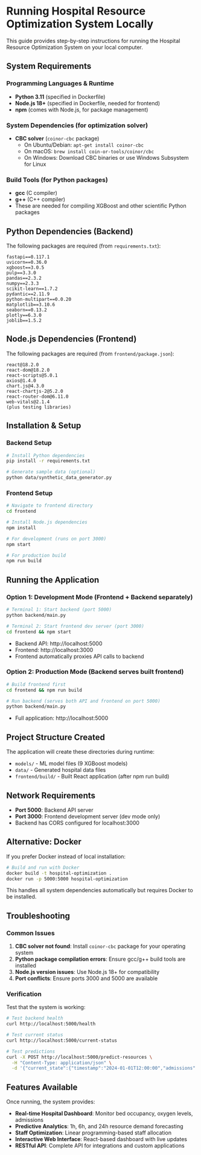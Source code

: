 # Running Hospital Resource Optimization System Locally

This guide provides step-by-step instructions for running the Hospital Resource Optimization System on your local computer.

## System Requirements

### Programming Languages & Runtime
- **Python 3.11** (specified in Dockerfile)
- **Node.js 18+** (specified in Dockerfile, needed for frontend)
- **npm** (comes with Node.js, for package management)

### System Dependencies (for optimization solver)
- **CBC solver** (`coinor-cbc` package)
  - On Ubuntu/Debian: `apt-get install coinor-cbc`
  - On macOS: `brew install coin-or-tools/coinor/cbc`
  - On Windows: Download CBC binaries or use Windows Subsystem for Linux

### Build Tools (for Python packages)
- **gcc** (C compiler)
- **g++** (C++ compiler)
- These are needed for compiling XGBoost and other scientific Python packages

## Python Dependencies (Backend)

The following packages are required (from `requirements.txt`):

```
fastapi==0.117.1
uvicorn==0.36.0
xgboost==3.0.5
pulp==3.3.0
pandas==2.3.2
numpy==2.3.3
scikit-learn==1.7.2
pydantic==2.11.9
python-multipart==0.0.20
matplotlib==3.10.6
seaborn==0.13.2
plotly==6.3.0
joblib==1.5.2
```

## Node.js Dependencies (Frontend)

The following packages are required (from `frontend/package.json`):

```
react@18.2.0
react-dom@18.2.0
react-scripts@5.0.1
axios@1.4.0
chart.js@4.3.0
react-chartjs-2@5.2.0
react-router-dom@6.11.0
web-vitals@2.1.4
(plus testing libraries)
```

## Installation & Setup

### Backend Setup

```bash
# Install Python dependencies
pip install -r requirements.txt

# Generate sample data (optional)
python data/synthetic_data_generator.py
```

### Frontend Setup

```bash
# Navigate to frontend directory
cd frontend

# Install Node.js dependencies
npm install

# For development (runs on port 3000)
npm start

# For production build
npm run build
```

## Running the Application

### Option 1: Development Mode (Frontend + Backend separately)

```bash
# Terminal 1: Start backend (port 5000)
python backend/main.py

# Terminal 2: Start frontend dev server (port 3000)
cd frontend && npm start
```

- Backend API: http://localhost:5000
- Frontend: http://localhost:3000
- Frontend automatically proxies API calls to backend

### Option 2: Production Mode (Backend serves built frontend)

```bash
# Build frontend first
cd frontend && npm run build

# Run backend (serves both API and frontend on port 5000)
python backend/main.py
```

- Full application: http://localhost:5000

## Project Structure Created

The application will create these directories during runtime:

- `models/` - ML model files (9 XGBoost models)
- `data/` - Generated hospital data files
- `frontend/build/` - Built React application (after npm run build)

## Network Requirements

- **Port 5000**: Backend API server
- **Port 3000**: Frontend development server (dev mode only)
- Backend has CORS configured for localhost:3000

## Alternative: Docker

If you prefer Docker instead of local installation:

```bash
# Build and run with Docker
docker build -t hospital-optimization .
docker run -p 5000:5000 hospital-optimization
```

This handles all system dependencies automatically but requires Docker to be installed.

## Troubleshooting

### Common Issues

1. **CBC solver not found**: Install `coinor-cbc` package for your operating system
2. **Python package compilation errors**: Ensure gcc/g++ build tools are installed
3. **Node.js version issues**: Use Node.js 18+ for compatibility
4. **Port conflicts**: Ensure ports 3000 and 5000 are available

### Verification

Test that the system is working:

```bash
# Test backend health
curl http://localhost:5000/health

# Test current status
curl http://localhost:5000/current-status

# Test predictions
curl -X POST http://localhost:5000/predict-resources \
  -H "Content-Type: application/json" \
  -d '{"current_state":{"timestamp":"2024-01-01T12:00:00","admissions":8,"discharges":6,"bed_occupancy":180,"oxygen_level":1200,"occupancy_rate":72.0},"horizons":[1,6,24]}'
```

## Features Available

Once running, the system provides:

- **Real-time Hospital Dashboard**: Monitor bed occupancy, oxygen levels, admissions
- **Predictive Analytics**: 1h, 6h, and 24h resource demand forecasting
- **Staff Optimization**: Linear programming-based staff allocation
- **Interactive Web Interface**: React-based dashboard with live updates
- **RESTful API**: Complete API for integrations and custom applications